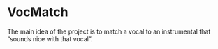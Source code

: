 # VocMatch
The main idea of the project is to match a vocal to an instrumental that “sounds nice with that vocal”.
